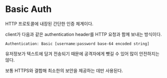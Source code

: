 # Basic Auth

HTTP 프로토콜에 내장된 간단한 인증 체계이다.

client가 다음과 같은 authentication header를 HTTP 요청과 함께 보내는 방식이다.

```shell
Authentication: Basic [username:password base-64 encoded string]
```

유저정보가 텍스트에 담겨 전송되기 때문에 공격자에게 뺏길 수 있어 많이 안전하지는 않다.

보통 HTTPS와 결합해 최소한의 보안을 제공하는 데만 사용된다.